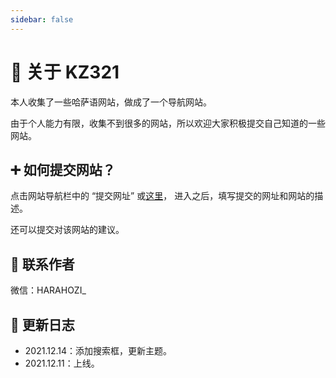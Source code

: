 ```yaml
---
sidebar: false
---
```


# 🎉 关于 KZ321

本人收集了一些哈萨语网站，做成了一个导航网站。

由于个人能力有限，收集不到很多的网站，所以欢迎大家积极提交自己知道的一些网站。

## ➕ 如何提交网站？

点击网站导航栏中的 “提交网址” 或[这里](https://support.qq.com/products/369710)， 进入之后，填写提交的网址和网站的描述。

还可以提交对该网站的建议。

## 💌 联系作者

微信：HARAHOZI_

## 🚀 更新日志

- 2021.12.14：添加搜索框，更新主题。
- 2021.12.11：上线。
